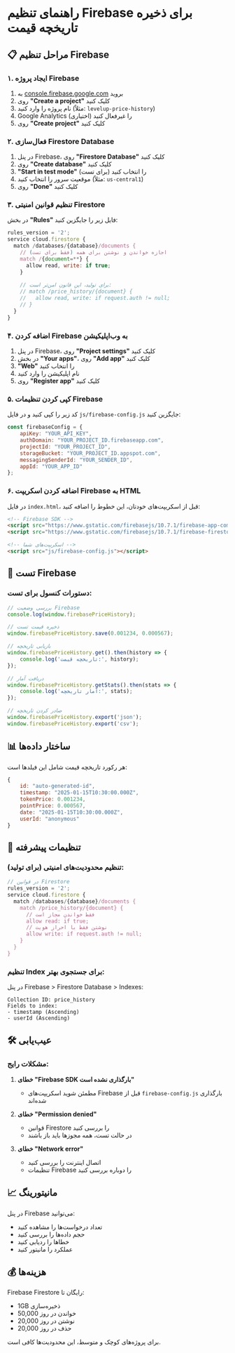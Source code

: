 # راهنمای تنظیم Firebase برای ذخیره تاریخچه قیمت

## 📋 مراحل تنظیم Firebase

### ۱. ایجاد پروژه Firebase

1. به [console.firebase.google.com](https://console.firebase.google.com) بروید
2. روی **"Create a project"** کلیک کنید
3. نام پروژه را وارد کنید (مثلاً: `levelup-price-history`)
4. Google Analytics را غیرفعال کنید (اختیاری)
5. روی **"Create project"** کلیک کنید

### ۲. فعال‌سازی Firestore Database

1. در پنل Firebase، روی **"Firestore Database"** کلیک کنید
2. روی **"Create database"** کلیک کنید
3. **"Start in test mode"** را انتخاب کنید (برای تست)
4. موقعیت سرور را انتخاب کنید (مثلاً: `us-central1`)
5. روی **"Done"** کلیک کنید

### ۳. تنظیم قوانین امنیتی Firestore

در بخش **"Rules"** فایل زیر را جایگزین کنید:

```javascript
rules_version = '2';
service cloud.firestore {
  match /databases/{database}/documents {
    // اجازه خواندن و نوشتن برای همه (فقط برای تست)
    match /{document=**} {
      allow read, write: if true;
    }
    
    // برای تولید، این قانون امن‌تر است:
    // match /price_history/{document} {
    //   allow read, write: if request.auth != null;
    // }
  }
}
```

### ۴. اضافه کردن Firebase به وب‌اپلیکیشن

1. در پنل Firebase، روی **"Project settings"** کلیک کنید
2. در بخش **"Your apps"**، روی **"Add app"** کلیک کنید
3. **"Web"** را انتخاب کنید
4. نام اپلیکیشن را وارد کنید
5. روی **"Register app"** کلیک کنید

### ۵. کپی کردن تنظیمات Firebase

کد زیر را کپی کنید و در فایل `js/firebase-config.js` جایگزین کنید:

```javascript
const firebaseConfig = {
    apiKey: "YOUR_API_KEY",
    authDomain: "YOUR_PROJECT_ID.firebaseapp.com",
    projectId: "YOUR_PROJECT_ID",
    storageBucket: "YOUR_PROJECT_ID.appspot.com",
    messagingSenderId: "YOUR_SENDER_ID",
    appId: "YOUR_APP_ID"
};
```

### ۶. اضافه کردن اسکریپت Firebase به HTML

در فایل `index.html`، قبل از اسکریپت‌های خودتان، این خطوط را اضافه کنید:

```html
<!-- Firebase SDK -->
<script src="https://www.gstatic.com/firebasejs/10.7.1/firebase-app-compat.js"></script>
<script src="https://www.gstatic.com/firebasejs/10.7.1/firebase-firestore-compat.js"></script>

<!-- اسکریپت‌های شما -->
<script src="js/firebase-config.js"></script>
```

## 🚀 تست Firebase

### دستورات کنسول برای تست:

```javascript
// بررسی وضعیت Firebase
console.log(window.firebasePriceHistory);

// ذخیره قیمت تست
window.firebasePriceHistory.save(0.001234, 0.000567);

// بازیابی تاریخچه
window.firebasePriceHistory.get().then(history => {
    console.log('تاریخچه قیمت:', history);
});

// دریافت آمار
window.firebasePriceHistory.getStats().then(stats => {
    console.log('آمار تاریخچه:', stats);
});

// صادر کردن تاریخچه
window.firebasePriceHistory.export('json');
window.firebasePriceHistory.export('csv');
```

## 📊 ساختار داده‌ها

هر رکورد تاریخچه قیمت شامل این فیلدها است:

```javascript
{
    id: "auto-generated-id",
    timestamp: "2025-01-15T10:30:00.000Z",
    tokenPrice: 0.001234,
    pointPrice: 0.000567,
    date: "2025-01-15T10:30:00.000Z",
    userId: "anonymous"
}
```

## 🔧 تنظیمات پیشرفته

### تنظیم محدودیت‌های امنیتی (برای تولید):

```javascript
// در قوانین Firestore
rules_version = '2';
service cloud.firestore {
  match /databases/{database}/documents {
    match /price_history/{document} {
      // فقط خواندن مجاز است
      allow read: if true;
      // نوشتن فقط با احراز هویت
      allow write: if request.auth != null;
    }
  }
}
```

### تنظیم Index برای جستجوی بهتر:

در پنل Firebase > Firestore Database > Indexes:

```
Collection ID: price_history
Fields to index:
- timestamp (Ascending)
- userId (Ascending)
```

## 🛠️ عیب‌یابی

### مشکلات رایج:

1. **خطای "Firebase SDK بارگذاری نشده است"**
   - مطمئن شوید اسکریپت‌های Firebase قبل از `firebase-config.js` بارگذاری شده‌اند

2. **خطای "Permission denied"**
   - قوانین Firestore را بررسی کنید
   - در حالت تست، همه مجوزها باید باز باشند

3. **خطای "Network error"**
   - اتصال اینترنت را بررسی کنید
   - تنظیمات Firebase را دوباره بررسی کنید

## 📈 مانیتورینگ

در پنل Firebase می‌توانید:
- تعداد درخواست‌ها را مشاهده کنید
- حجم داده‌ها را بررسی کنید
- خطاها را ردیابی کنید
- عملکرد را مانیتور کنید

## 💰 هزینه‌ها

Firebase Firestore رایگان تا:
- 1GB ذخیره‌سازی
- 50,000 خواندن در روز
- 20,000 نوشتن در روز
- 20,000 حذف در روز

برای پروژه‌های کوچک و متوسط، این محدودیت‌ها کافی است. 